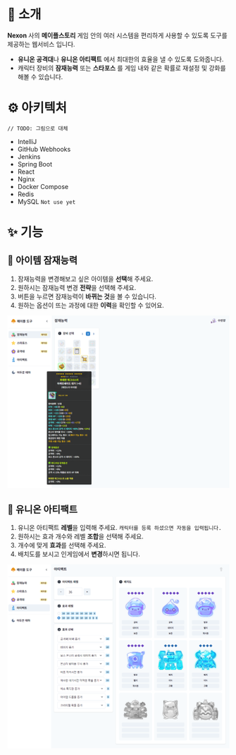 # 🍁 소개

**Nexon** 사의 **메이플스토리** 게임 안의 여러 시스템을 편리하게 사용할 수 있도록 도구를 제공하는 웹서비스 입니다.

- **유니온 공격대**나 **유니온 아티팩트** 에서 최대한의 효율을 낼 수 있도록 도와줍니다.
- 캐릭터 장비의 **잠재능력** 또는 **스타포스** 를 게임 내와 같은 확률로 재설정 및 강화를 해볼 수 있습니다.

# ⚙️ 아키텍처

`// TODO: 그림으로 대체`

- IntelliJ
- GitHub Webhooks
- Jenkins
- Spring Boot
- React
- Nginx
- Docker Compose
- Redis
- MySQL `Not use yet`

# ✨ 기능

## 🎲 아이템 잠재능력

1. 잠재능력을 변경해보고 싶은 아이템을 **선택**해 주세요.
2. 원하시는 잠재능력 변경 **전략**을 선택해 주세요.
3. 버튼을 누르면 잠재능력이 **바뀌는 것**을 볼 수 있습니다.
4. 원하는 옵션이 뜨는 과정에 대한 **이력**을 확인할 수 있어요.

![](https://raw.githubusercontent.com/geoje/MapleTool/develop/screenshot/potential.png)

## 🔮 유니온 아티팩트

1. 유니온 아티팩트 **레벨**을 입력해 주세요. `캐릭터를 등록 하셨으면 자동을 입력됩니다.`
2. 원하시는 효과 개수와 레벨 **조합**을 선택해 주세요.
3. 개수에 맞게 **효과**를 선택해 주세요.
4. 배치도를 보시고 인게임에서 **변경**하시면 됩니다.

![](https://raw.githubusercontent.com/geoje/MapleTool/develop/screenshot/union-artifact.png)
